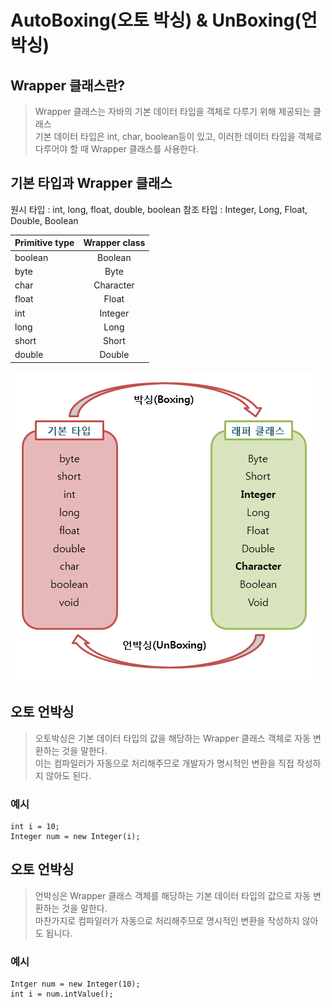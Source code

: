 # AutoBoxing(오토 박싱) & UnBoxing(언박싱)

## Wrapper 클래스란?
> Wrapper 클래스는 자바의 기본 데이터 타입을 객체로 다루기 위해 제공되는 클래스  
> 기본 데이터 타입은 int, char, boolean등이 있고,  이러한 데이터 타입을 객체로  
> 다루어야 할 때 Wrapper 클래스를 사용한다.

## 기본 타입과 Wrapper 클래스
원시 타입 : int, long, float, double, boolean
참조 타입 : Integer, Long, Float, Double, Boolean

| Primitive type | Wrapper class |
|:---------------|:-------------:|
| boolean        |    Boolean    |
| byte           |     Byte      |
| char           |   Character   |
| float          |     Float     |
| int            |    Integer    |
| long           |     Long      |
| short          |     Short     |
| double         |    Double     |

![](https://github.com/dididiri1/TIL/blob/main/Java/images/07_01.png?raw=true)

## 오토 언박싱

> 오토박싱은 기본 데이터 타입의 값을 해당하는 Wrapper 클래스 객체로 자동 변환하는 것을 말한다.   
> 이는 컴파일러가 자동으로 처리해주므로 개발자가 명시적인 변환을 직접 작성하지 않아도 된다.


### 예시
```
int i = 10;
Integer num = new Integer(i);
```

## 오토 언박싱
> 언박싱은 Wrapper 클래스 객체를 해당하는 기본 데이터 타입의 값으로 자동 변환하는 것을 말한다.  
> 마찬가지로 컴파일러가 자동으로 처리해주므로 명시적인 변환을 작성하지 않아도 됩니다.


### 예시
```
Intger num = new Integer(10);
int i = num.intValue();
```


